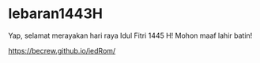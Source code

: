 # lebaran1443H

Yap, selamat merayakan hari raya Idul Fitri 1445 H! Mohon maaf lahir batin!


https://becrew.github.io/iedRom/
